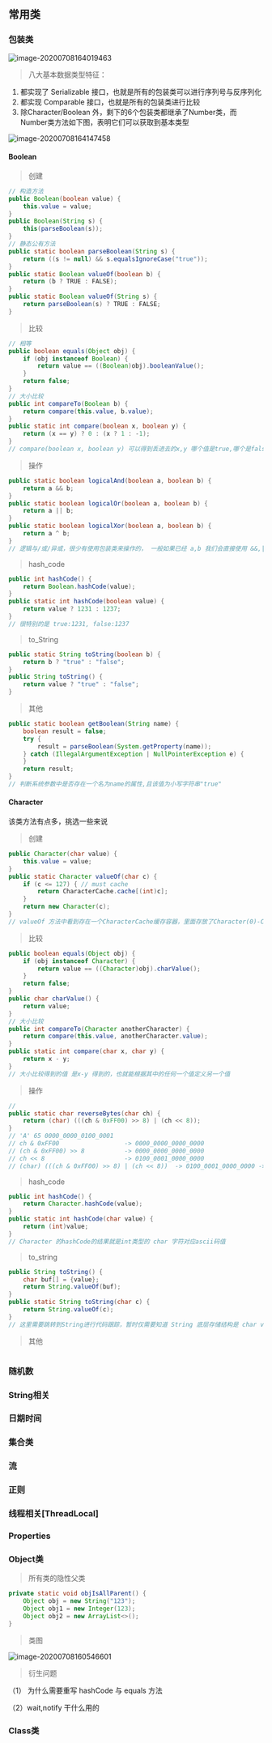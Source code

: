 ## 常用类



### 包装类

![image-20200708164019463](http://img.zhangqingdong.cn/image-20200708164019463.png)

>  八大基本数据类型特征：

1. 都实现了 Serializable 接口，也就是所有的包装类可以进行序列号与反序列化
2. 都实现 Comparable 接口，也就是所有的包装类进行比较
3. 除Character/Boolean 外，剩下的6个包装类都继承了Number类，而Number类方法如下图，表明它们可以获取到基本类型

![image-20200708164147458](http://img.zhangqingdong.cn/image-20200708164147458.png)



#### Boolean

> 创建

```java
// 构造方法
public Boolean(boolean value) {
    this.value = value;
}
public Boolean(String s) {
    this(parseBoolean(s));
}
// 静态公有方法
public static boolean parseBoolean(String s) {
    return ((s != null) && s.equalsIgnoreCase("true"));
}
public static Boolean valueOf(boolean b) {
    return (b ? TRUE : FALSE);
}
public static Boolean valueOf(String s) {
    return parseBoolean(s) ? TRUE : FALSE;
}
```



> 比较

```java
// 相等
public boolean equals(Object obj) {
    if (obj instanceof Boolean) {
        return value == ((Boolean)obj).booleanValue();
    }
    return false;
}
// 大小比较
public int compareTo(Boolean b) {
    return compare(this.value, b.value);
}
public static int compare(boolean x, boolean y) {
    return (x == y) ? 0 : (x ? 1 : -1);
}
// compare(boolean x, boolean y) 可以得到丢进去的x,y 哪个值是true,哪个是false
```



> 操作

```java
public static boolean logicalAnd(boolean a, boolean b) {
    return a && b;
}
public static boolean logicalOr(boolean a, boolean b) {
    return a || b;
}
public static boolean logicalXor(boolean a, boolean b) {
    return a ^ b;
}
// 逻辑与/或/异或，很少有使用包装类来操作的， 一般如果已经 a,b 我们会直接使用 &&,||,^进行求值
```



> hash_code

```java
public int hashCode() {
    return Boolean.hashCode(value);
}
public static int hashCode(boolean value) {
    return value ? 1231 : 1237;
}
// 很特别的是 true:1231, false:1237
```



> to_String

```java
public static String toString(boolean b) {
    return b ? "true" : "false";
}
public String toString() {
    return value ? "true" : "false";
}
```



> 其他

```java
public static boolean getBoolean(String name) {
    boolean result = false;
    try {
        result = parseBoolean(System.getProperty(name));
    } catch (IllegalArgumentException | NullPointerException e) {
    }
    return result;
}
// 判断系统参数中是否存在一个名为name的属性,且该值为小写字符串"true"
```



#### Character

该类方法有点多，挑选一些来说

> 创建

```java
public Character(char value) {
    this.value = value;
}
public static Character valueOf(char c) {
    if (c <= 127) { // must cache
        return CharacterCache.cache[(int)c];
    }
    return new Character(c);
}
// valueOf 方法中看到存在一个CharacterCache缓存容器，里面存放了Character(0)-Character(127) 对象
```



> 比较

```java
public boolean equals(Object obj) {
    if (obj instanceof Character) {
        return value == ((Character)obj).charValue();
    }
    return false;
}
public char charValue() {
    return value;
}
// 大小比较
public int compareTo(Character anotherCharacter) {
    return compare(this.value, anotherCharacter.value);
}
public static int compare(char x, char y) {
    return x - y;
}
// 大小比较得到的值 是x-y 得到的，也就能根据其中的任何一个值定义另一个值
```



> 操作

```java
// 
public static char reverseBytes(char ch) {
    return (char) (((ch & 0xFF00) >> 8) | (ch << 8));
}
// 'A' 65 0000_0000_0100_0001
// ch & 0xFF00 					-> 0000_0000_0000_0000
// (ch & 0xFF00) >> 8  			-> 0000_0000_0000_0000
// ch << 8 						-> 0100_0001_0000_0000
// (char) (((ch & 0xFF00) >> 8) | (ch << 8))  -> 0100_0001_0000_0000 -> 16,640

```



> hash_code

```java
public int hashCode() {
    return Character.hashCode(value);
}
public static int hashCode(char value) {
    return (int)value;
}
// Character 的hashCode的结果就是int类型的 char 字符对应ascii码值
```



> to_string

```java
public String toString() {
    char buf[] = {value};
    return String.valueOf(buf);
}
public static String toString(char c) {
    return String.valueOf(c);
}
// 这里需要跳转到String进行代码跟踪，暂时仅需要知道 String 底层存储结构是 char value[]。
```



> 其他

```java

```





### 随机数



### String相关



### 日期时间

### 集合类

### 流

### 正则

### 线程相关[ThreadLocal]

### Properties



### Object类

> 所有类的隐性父类

```java
private static void objIsAllParent() {
    Object obj = new String("123");
    Object obj1 = new Integer(123);
    Object obj2 = new ArrayList<>();
} 
```

> 类图

![image-20200708160546601](http://img.zhangqingdong.cn/image-20200708160546601.png)











> 衍生问题

（1） 为什么需要重写 hashCode 与 equals 方法

（2）wait,notify 干什么用的





### Class类



### 


